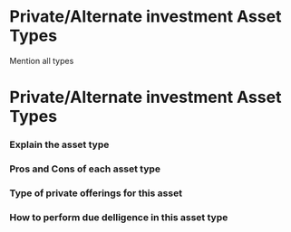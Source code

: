 # Private/Alternate investment Asset Types
Mention all types



# Private/Alternate investment Asset Types

### Explain the asset type
### Pros and Cons of each asset type
### Type of private offerings for this asset
### How to perform due delligence in this asset type
